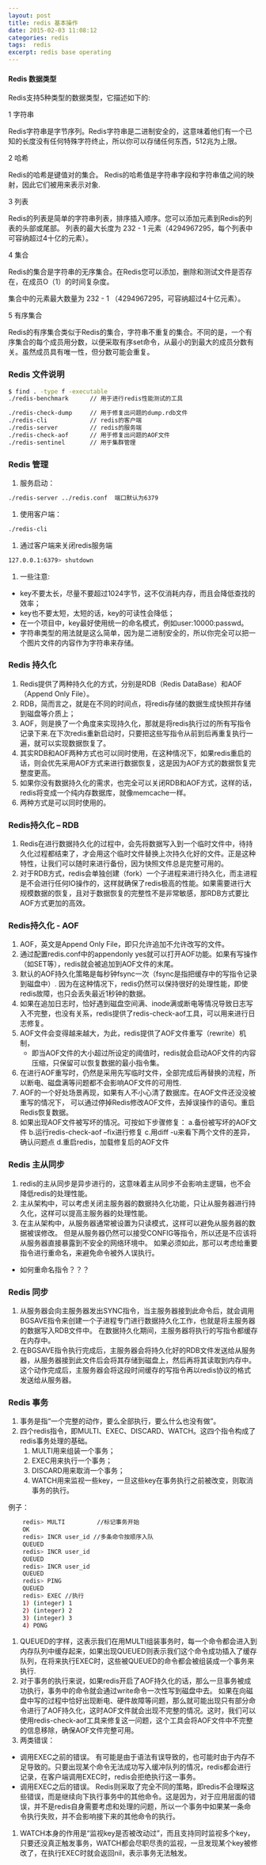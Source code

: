 ```yaml
---
layout: post
title: redis 基本操作
date: 2015-02-03 11:08:12
categories: redis
tags:  redis
excerpt: redis base operating
---
```


#### Redis 数据类型

 Redis支持5种类型的数据类型，它描述如下的:
 
1 字符串

Redis字符串是字节序列。Redis字符串是二进制安全的，这意味着他们有一个已知的长度没有任何特殊字符终止，所以你可以存储任何东西，512兆为上限。

2 哈希

Redis的哈希是键值对的集合。
Redis的哈希值是字符串字段和字符串值之间的映射，因此它们被用来表示对象.

3 列表

Redis的列表是简单的字符串列表，排序插入顺序。您可以添加元素到Redis的列表的头部或尾部。
列表的最大长度为 232 - 1 元素（4294967295，每个列表中可容纳超过4十亿的元素）。

4 集合

Redis的集合是字符串的无序集合。在Redis您可以添加，删除和测试文件是否存在，在成员O（1）的时间复杂度。

集合中的元素最大数量为 232 - 1 （4294967295，可容纳超过4十亿元素）。

5 有序集合

Redis的有序集合类似于Redis的集合，字符串不重复的集合。不同的是，一个有序集合的每个成员用分数，以便采取有序set命令，从最小的到最大的成员分数有关。虽然成员具有唯一性，但分数可能会重复。

### Redis 文件说明

```sh
$ find . -type f -executable
./redis-benchmark      // 用于进行redis性能测试的工具

./redis-check-dump     // 用于修复出问题的dump.rdb文件
./redis-cli            // redis的客户端
./redis-server         // redis的服务端
./redis-check-aof      // 用于修复出问题的AOF文件
./redis-sentinel       // 用于集群管理
```

### Redis 管理

1. 服务启动：
 ```sh
 ./redis-server ../redis.conf  端口默认为6379
 ```
1. 使用客户端：
 ```sh
 ./redis-cli
 ```

1. 通过客户端来关闭redis服务端 
 ```sh
 127.0.0.1:6379> shutdown 
 ```
1. 一些注意:
  - key不要太长，尽量不要超过1024字节，这不仅消耗内存，而且会降低查找的效率；
  - key也不要太短，太短的话，key的可读性会降低；
  - 在一个项目中，key最好使用统一的命名模式，例如user:10000:passwd。
  - 字符串类型的用法就是这么简单，因为是二进制安全的，所以你完全可以把一个图片文件的内容作为字符串来存储。

### Redis 持久化

1. Redis提供了两种持久化的方式，分别是RDB（Redis DataBase）和AOF（Append Only File）。
1. RDB，简而言之，就是在不同的时间点，将redis存储的数据生成快照并存储到磁盘等介质上；
1. AOF，则是换了一个角度来实现持久化，那就是将redis执行过的所有写指令记录下来.在下次redis重新启动时，只要把这些写指令从前到后再重复执行一遍，就可以实现数据恢复了。
1. 其实RDB和AOF两种方式也可以同时使用，在这种情况下，如果redis重启的话，则会优先采用AOF方式来进行数据恢复，这是因为AOF方式的数据恢复完整度更高。
1. 如果你没有数据持久化的需求，也完全可以关闭RDB和AOF方式，这样的话，redis将变成一个纯内存数据库，就像memcache一样。
1. 两种方式是可以同时使用的。

### Redis持久化 – RDB

1. Redis在进行数据持久化的过程中，会先将数据写入到一个临时文件中，待持久化过程都结束了，才会用这个临时文件替换上次持久化好的文件。正是这种特性，让我们可以随时来进行备份，因为快照文件总是完整可用的。
1. 对于RDB方式，redis会单独创建（fork）一个子进程来进行持久化，而主进程是不会进行任何IO操作的，这样就确保了redis极高的性能。如果需要进行大规模数据的恢复，且对于数据恢复的完整性不是非常敏感，那RDB方式要比AOF方式更加的高效。

### Redis持久化 - AOF

1. AOF，英文是Append Only File，即只允许追加不允许改写的文件。
1. 通过配置redis.conf中的appendonly yes就可以打开AOF功能。如果有写操作（如SET等），redis就会被追加到AOF文件的末尾。
1. 默认的AOF持久化策略是每秒钟fsync一次（fsync是指把缓存中的写指令记录到磁盘中）.
因为在这种情况下，redis仍然可以保持很好的处理性能，即使redis故障，也只会丢失最近1秒钟的数据。
1. 如果在追加日志时，恰好遇到磁盘空间满、inode满或断电等情况导致日志写入不完整，也没有关系，redis提供了redis-check-aof工具，可以用来进行日志修复。
1. AOF文件会变得越来越大，为此，redis提供了AOF文件重写（rewrite）机制，
   * 即当AOF文件的大小超过所设定的阈值时，redis就会启动AOF文件的内容压缩，只保留可以恢复数据的最小指令集。
1. 在进行AOF重写时，仍然是采用先写临时文件，全部完成后再替换的流程，所以断电、磁盘满等问题都不会影响AOF文件的可用性.
1. AOF的一个好处场景再现，如果有人不小心清了数据库。在AOF文件还没没被重写的情况下， 可以通过停掉Redis修改AOF文件，去掉误操作的语句。重启Redis恢复数据。
1. 如果出现AOF文件被写坏的情况。可按如下步骤修复：
       a.备份被写坏的AOF文件
       b.运行redis-check-aof –fix进行修复
       c.用diff -u来看下两个文件的差异，确认问题点
       d.重启redis，加载修复后的AOF文件 


### Redis 主从同步

1. redis的主从同步是异步进行的，这意味着主从同步不会影响主逻辑，也不会降低redis的处理性能。
1. 主从架构中，可以考虑关闭主服务器的数据持久化功能，只让从服务器进行持久化，这样可以提高主服务器的处理性能。
1. 在主从架构中，从服务器通常被设置为只读模式，这样可以避免从服务器的数据被误修改。
  但是从服务器仍然可以接受CONFIG等指令，所以还是不应该将从服务器直接暴露到不安全的网络环境中。
  如果必须如此，那可以考虑给重要指令进行重命名，来避免命令被外人误执行。

* 如何重命名指令？？？

### Redis 同步

1. 从服务器会向主服务器发出SYNC指令，当主服务器接到此命令后，就会调用BGSAVE指令来创建一个子进程专门进行数据持久化工作，也就是将主服务器的数据写入RDB文件中。
  在数据持久化期间，主服务器将执行的写指令都缓存在内存中。
1. 在BGSAVE指令执行完成后，主服务器会将持久化好的RDB文件发送给从服务器，从服务器接到此文件后会将其存储到磁盘上，然后再将其读取到内存中。
  这个动作完成后，主服务器会将这段时间缓存的写指令再以redis协议的格式发送给从服务器。

### Redis 事务

1. 事务是指“一个完整的动作，要么全部执行，要么什么也没有做”。
1. 四个redis指令，即MULTI、EXEC、DISCARD、WATCH。这四个指令构成了redis事务处理的基础。 
   1. MULTI用来组装一个事务；
   1. EXEC用来执行一个事务；
   1. DISCARD用来取消一个事务；
   1. WATCH用来监视一些key，一旦这些key在事务执行之前被改变，则取消事务的执行。
 
 例子：

```sh
    redis> MULTI         //标记事务开始 
    OK
    redis> INCR user_id //多条命令按顺序入队
    QUEUED
    redis> INCR user_id
    QUEUED
    redis> INCR user_id
    QUEUED
    redis> PING
    QUEUED
    redis> EXEC //执行
    1) (integer) 1
    2) (integer) 2
    3) (integer) 3
    4) PONG
```

1. QUEUED的字样，这表示我们在用MULTI组装事务时，每一个命令都会进入到内存队列中缓存起来，如果出现QUEUED则表示我们这个命令成功插入了缓存队列，在将来执行EXEC时，这些被QUEUED的命令都会被组装成一个事务来执行.
1. 对于事务的执行来说，如果redis开启了AOF持久化的话，那么一旦事务被成功执行，事务中的命令就会通过write命令一次性写到磁盘中去。
   如果在向磁盘中写的过程中恰好出现断电、硬件故障等问题，那么就可能出现只有部分命令进行了AOF持久化，这时AOF文件就会出现不完整的情况。这时，我们可以使用redis-check-aof工具来修复这一问题，这个工具会将AOF文件中不完整的信息移除，确保AOF文件完整可用。
1. 两类错误：
 - 调用EXEC之前的错误。
 有可能是由于语法有误导致的，也可能时由于内存不足导致的。只要出现某个命令无法成功写入缓冲队列的情况，redis都会进行记录，在客户端调用EXEC时，redis会拒绝执行这一事务。 
 - 调用EXEC之后的错误。
  Redis则采取了完全不同的策略，即redis不会理睬这些错误，而是继续向下执行事务中的其他命令。这是因为，对于应用层面的错误，并不是redis自身需要考虑和处理的问题，所以一个事务中如果某一条命令执行失败，并不会影响接下来的其他命令的执行。

1.  WATCH本身的作用是“监视key是否被改动过”，而且支持同时监视多个key，只要还没真正触发事务，WATCH都会尽职尽责的监视，一旦发现某个key被修改了，在执行EXEC时就会返回nil，表示事务无法触发。